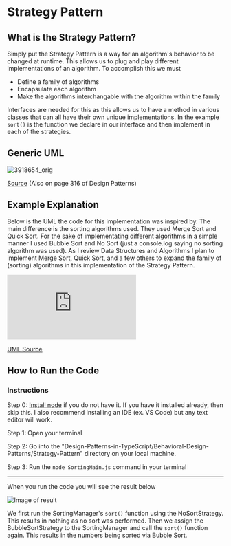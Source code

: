 # Strategy Pattern

## What is the Strategy Pattern?
Simply put the Strategy Pattern is a way for an algorithm's behavior to be changed at runtime. This allows us to plug and play different implementations of an algorithm. 
To accomplish this we must
  - Define a family of algorithms
  - Encapsulate each algorithm
  - Make the algorithms interchangable with the algorithm within the family

Interfaces are needed for this as this allows us to have a method in various classes that can all have their own unique implementations. In the example `sort()` is the function we declare in our interface and then implement in each of the strategies.

## Generic UML
![3918654_orig](https://github.com/Hagnap/Design-Patterns-in-TypeScript/assets/60297426/f3c2ba8c-1ee7-4cf2-acdf-d0d40cdedff8)

[Source](http://www.hsufengko.com/notes/strategy-design-pattern-example) (Also on page 316 of Design Patterns)

## Example Explanation

Below is the UML the code for this implementation was inspired by. The main difference is the sorting algorithms used. They used Merge Sort and Quick Sort. For the sake of implementating different algorithms in a simple manner I used Bubble Sort and No Sort (just a console.log saying no sorting algorithm was used). As I review Data Structures and Algorithms I plan to implement Merge Sort, Quick Sort, and a few others to expand the family of (sorting) algorithms in this implementation of the Strategy Pattern.

![UML Image](https://java2blog.com/wp-content/webpc-passthru.php?src=https://java2blog.com/wp-content/uploads/2018/04/classDigramStrategyPattern.jpg&nocache=1)

[UML Source](https://java2blog.com/strategy-design-pattern-java/)

## How to Run the Code

### Instructions
  Step 0: [Install node](https://nodejs.org/en/download) if you do not have it. If you have it installed already, then skip this. I also recommend installing an IDE (ex. VS Code) but any text editor will work.
  
  Step 1: Open your terminal
  
  Step 2: Go into the "Design-Patterns-in-TypeScript/Behavioral-Design-Patterns/Strategy-Pattern" directory on your local machine. 
  
  Step 3: Run the `node SortingMain.js` command in your terminal

----------------------------
When you run the code you will see the result below

![Image of result](https://github.com/Hagnap/Design-Patterns-in-TypeScript/assets/60297426/d95db22a-aa7c-4556-8865-860040173ca5)

We first run the SortingManager's `sort()` function using the NoSortStrategy. This results in nothing as no sort was performed. Then we assign the BubbleSortStrategy to the SortingManager and call the `sort()` function again. This results in the numbers being sorted via Bubble Sort.
